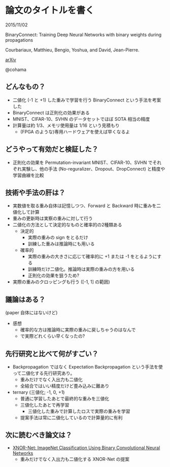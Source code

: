 論文のタイトルを書く
===

2015/11/02

BinaryConnect: Training Deep Neural Networks with binary weights during propagations

Courbariaux, Matthieu, Bengio, Yoshua, and David, Jean-Pierre.

[arXiv](https://arxiv.org/abs/1511.00363)

@cohama


## どんなもの？

- 二値化 (-1 と +1) した重みで学習を行う BinaryConnect という手法を考案した
- BinaryConnect は正則化の効果がある
- MNIST、CIFAR-10、SVHN のデータセットでほぼ SOTA 相当の精度
- 計算量は約 1/3、メモリ使用量は 1/16 という見積もり
  - (FPGA のような)専用ハードウェアを使えば早くなるよ


## どうやって有効だと検証した？

- 正則化の効果を Permutation-invariant MNIST、CIFAR-10、SVHN でそれぞれ実験し、他の手法 (No-reguralizer、Dropout、DropConnect) と精度や学習曲線を比較


## 技術や手法の肝は？

- 実数値を取る重み自体は記憶しつつ、Forward と Backward 時に重みを二値化して計算
- 重みの更新時は実察の重みに対して行う
- 二値化の方法として決定的なものと確率的の2種類ある
  - 決定的
    - 実際の重みの sign をとるだけ
    - 訓練した重みは推論時にも用いる
  - 確率的
    - 実際の重みの大きさに応じて確率的に +1 または -1 をとるようにする
    - 訓練時だけ二値化。推論時は実際の重みの方を用いる
    - 正則化の効果を狙うため?
- 実際の重みのクロッピングも行う ([-1, 1] の範囲)


## 議論はある？

(paper 自体にはないけど)

- 感想
  - 確率的な方は推論時に実際の重みに戻しちゃうのはなんで
  - で実際どれくらい早くなったの?


## 先行研究と比べて何がすごい？

- Backpropagation ではなく Expectation Backpropagation という手法を使って二値化する先行研究あり。
  - 重みだけでなく入出力も二値化
  - 全結合ではいい精度だけど畳み込みに難あり
- ternary (三値化; -1, 0, +1)
  - 普通に学習したあとで最終的な重みを三値化
  - 三値化したあとで再学習
    - 三値化した重みで計算したロスで実際の重みを学習
  - 提案手法は常に二値化しているので計算量的に有利


## 次に読むべき論文は？

- [XNOR-Net: ImageNet Classification Using Binary Convolutional Neural Networks](https://arxiv.org/abs/1603.05279)
  - 重みだけでなく入出力も二値化する XNOR-Net の提案
